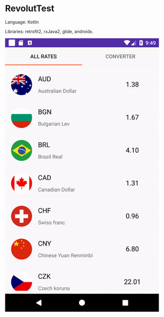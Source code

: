# RevolutTest

Language: Kotlin

Libraries: retrofit2, rxJava2, glide, androidx.

![RevolutGif1](revolut_test.gif)
